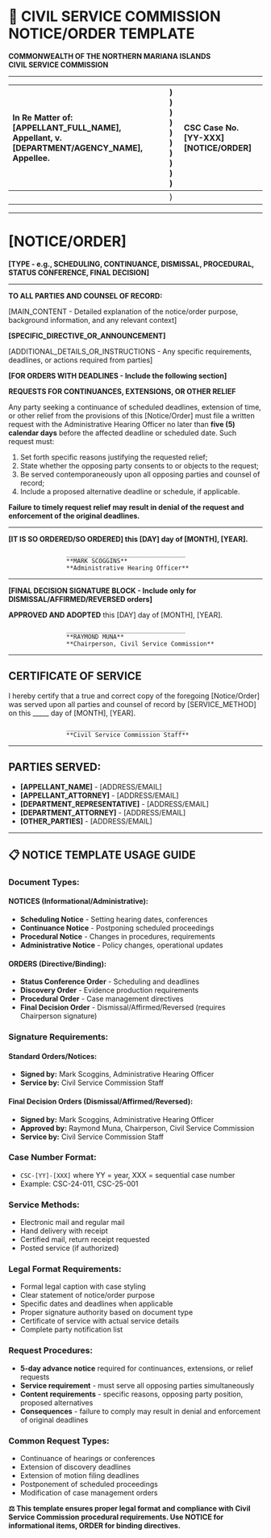 # 📄 CIVIL SERVICE COMMISSION NOTICE/ORDER TEMPLATE

**COMMONWEALTH OF THE NORTHERN MARIANA ISLANDS**  
**CIVIL SERVICE COMMISSION**

---

| In Re Matter of: [APPELLANT_FULL_NAME], Appellant, v. [DEPARTMENT/AGENCY_NAME], Appellee. | ) ) ) ) ) ) ) ) )  )  | CSC Case No. [YY-XXX] [NOTICE/ORDER]  |
| :---- | :---- | :---- |
|  | ) |  |

---

# **[NOTICE/ORDER]**
**[TYPE - e.g., SCHEDULING, CONTINUANCE, DISMISSAL, PROCEDURAL, STATUS CONFERENCE, FINAL DECISION]**

---

**TO ALL PARTIES AND COUNSEL OF RECORD:**

[MAIN_CONTENT - Detailed explanation of the notice/order purpose, background information, and any relevant context]

**[SPECIFIC_DIRECTIVE_OR_ANNOUNCEMENT]**

[ADDITIONAL_DETAILS_OR_INSTRUCTIONS - Any specific requirements, deadlines, or actions required from parties]

**[FOR ORDERS WITH DEADLINES - Include the following section]**

**REQUESTS FOR CONTINUANCES, EXTENSIONS, OR OTHER RELIEF**

Any party seeking a continuance of scheduled deadlines, extension of time, or other relief from the provisions of this [Notice/Order] must file a written request with the Administrative Hearing Officer no later than **five (5) calendar days** before the affected deadline or scheduled date. Such request must:

1. Set forth specific reasons justifying the requested relief;
2. State whether the opposing party consents to or objects to the request;
3. Be served contemporaneously upon all opposing parties and counsel of record;
4. Include a proposed alternative deadline or schedule, if applicable.

**Failure to timely request relief may result in denial of the request and enforcement of the original deadlines.**

---

**[IT IS SO ORDERED/SO ORDERED] this [DAY] day of [MONTH], [YEAR].**

                    _________________________________  
                    **MARK SCOGGINS**  
                    **Administrative Hearing Officer**  

---

**[FINAL DECISION SIGNATURE BLOCK - Include only for DISMISSAL/AFFIRMED/REVERSED orders]**

**APPROVED AND ADOPTED** this [DAY] day of [MONTH], [YEAR].

                    _________________________________  
                    **RAYMOND MUNA**  
                    **Chairperson, Civil Service Commission**  

---

## **CERTIFICATE OF SERVICE**

I hereby certify that a true and correct copy of the foregoing [Notice/Order] was served upon all parties and counsel of record by [SERVICE_METHOD] on this _____ day of [MONTH], [YEAR].

                    _________________________________  
                    **Civil Service Commission Staff**

---

## **PARTIES SERVED:**

- **[APPELLANT_NAME]** - [ADDRESS/EMAIL]
- **[APPELLANT_ATTORNEY]** - [ADDRESS/EMAIL] 
- **[DEPARTMENT_REPRESENTATIVE]** - [ADDRESS/EMAIL]
- **[DEPARTMENT_ATTORNEY]** - [ADDRESS/EMAIL]
- **[OTHER_PARTIES]** - [ADDRESS/EMAIL]

---

## 📋 **NOTICE TEMPLATE USAGE GUIDE**

### **Document Types:**

#### **NOTICES** (Informational/Administrative):
- **Scheduling Notice** - Setting hearing dates, conferences
- **Continuance Notice** - Postponing scheduled proceedings  
- **Procedural Notice** - Changes in procedures, requirements
- **Administrative Notice** - Policy changes, operational updates

#### **ORDERS** (Directive/Binding):
- **Status Conference Order** - Scheduling and deadlines
- **Discovery Order** - Evidence production requirements
- **Procedural Order** - Case management directives
- **Final Decision Order** - Dismissal/Affirmed/Reversed (requires Chairperson signature)

### **Signature Requirements:**

#### **Standard Orders/Notices:**
- **Signed by:** Mark Scoggins, Administrative Hearing Officer
- **Service by:** Civil Service Commission Staff

#### **Final Decision Orders (Dismissal/Affirmed/Reversed):**
- **Signed by:** Mark Scoggins, Administrative Hearing Officer
- **Approved by:** Raymond Muna, Chairperson, Civil Service Commission
- **Service by:** Civil Service Commission Staff

### **Case Number Format:**
- `CSC-[YY]-[XXX]` where YY = year, XXX = sequential case number
- Example: CSC-24-011, CSC-25-001

### **Service Methods:**
- Electronic mail and regular mail
- Hand delivery with receipt
- Certified mail, return receipt requested
- Posted service (if authorized)

### **Legal Format Requirements:**
- Formal legal caption with case styling
- Clear statement of notice/order purpose
- Specific dates and deadlines when applicable
- Proper signature authority based on document type
- Certificate of service with actual service details
- Complete party notification list

### **Request Procedures:**
- **5-day advance notice** required for continuances, extensions, or relief requests
- **Service requirement** - must serve all opposing parties simultaneously
- **Content requirements** - specific reasons, opposing party position, proposed alternatives
- **Consequences** - failure to comply may result in denial and enforcement of original deadlines

### **Common Request Types:**
- Continuance of hearings or conferences
- Extension of discovery deadlines
- Extension of motion filing deadlines
- Postponement of scheduled proceedings
- Modification of case management orders

**⚖️ This template ensures proper legal format and compliance with Civil Service Commission procedural requirements. Use NOTICE for informational items, ORDER for binding directives.**